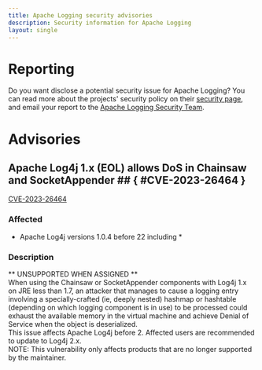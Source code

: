 ```yaml
---
title: Apache Logging security advisories
description: Security information for Apache Logging
layout: single
---
```


# Reporting

Do you want disclose a potential security issue for Apache Logging? You can read more about the projects' security policy on their [security page](None), and email your report to the  [Apache Logging Security Team](mailto:security@logging.apache.org).

# Advisories

## Apache Log4j 1.x (EOL) allows DoS in Chainsaw and SocketAppender ## { #CVE-2023-26464 }

[CVE-2023-26464](./CVE-2023-26464.cve.json)

### Affected

* Apache Log4j versions 1.0.4 before 22 including *


### Description

<div>** UNSUPPORTED WHEN ASSIGNED **</div><div>When using the Chainsaw or SocketAppender components with Log4j 1.x on JRE less than 1.7, an attacker that manages to cause a logging entry involving a specially-crafted (ie, deeply nested) 
hashmap or hashtable (depending on which logging component is in use) to be processed could exhaust the available memory in the virtual machine and achieve Denial of Service when the object is deserialized.</div><div>This issue affects Apache Log4j before 2. Affected users are recommended to update to Log4j 2.x.</div><div>NOTE: This vulnerability only affects products that are no longer supported by the maintainer.<br></div><p></p>